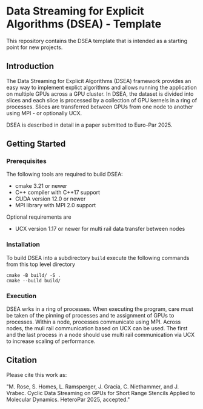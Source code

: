 # Data Streaming for Explicit Algorithms (DSEA) - Template

This repository contains the DSEA template that is intended as a starting point for new projects.

## Introduction
The Data Streaming for Explicit Algorithms (DSEA) framework provides an easy way to implement explict algorithms and allows running the application on multiple GPUs across a GPU cluster.  In DSEA, the dataset is divided into slices and each slice is processed by a collection of GPU kernels in a ring of processes. Slices are transferred between GPUs from one node to another using MPI - or optionally UCX.

DSEA is described in detail in a paper submitted to Euro-Par 2025.

## Getting Started

### Prerequisites
The following tools are required to build DSEA:

* cmake 3.21 or newer
* C++ compiler with C++17 support
* CUDA version 12.0 or newer
* MPI library with MPI 2.0 support

Optional requirements are
* UCX version 1.17 or newer for multi rail data transfer between nodes

### Installation
To build DSEA into a subdirectory `build` execute the following commands from this top level directory

```shell
cmake -B build/ -S .
cmake --build build/
```

### Execution
DSEA wrks in a ring of processes. When executing the program, care must be taken of the pinning of processes and te assignment of GPUs to processes. Within a node, processes communicate using MPI. Across nodes, the muli rail communication based on UCX can be used. The first and the last process in a node should use multi rail communication via UCX to increase scaling of performance. 

## Citation
Please cite this work as:

"M. Rose, S. Homes, L. Ramsperger, J. Gracia, C. Niethammer, and J. Vrabec. Cyclic Data Streaming on GPUs for Short Range
Stencils Applied to Molecular Dynamics. HeteroPar 2025, accepted."
